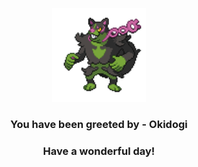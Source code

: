 <p align="center">
    <img src="https://raw.githubusercontent.com/PokeAPI/sprites/master/sprites/pokemon/1014.png" width="150" height="150">
</p>
<h3 align="center">You have been greeted by - <b>Okidogi</b></h3>
<h3 align="center">Have a wonderful day!</h3>
